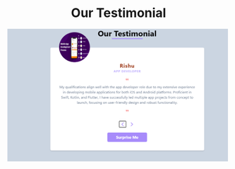<h1 align = 'center'> Our Testimonial</h1>
<img align = "center" alt "Img" width="500" height="300" src= "pic1.png">
 

